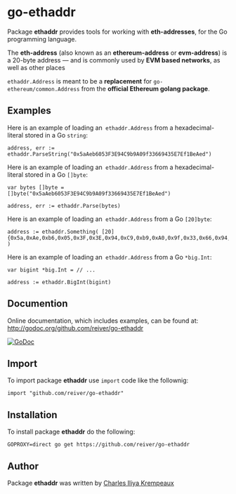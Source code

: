 # go-ethaddr

Package **ethaddr** provides tools for working with **eth-addresses**, for the Go programming language.

The **eth-address** (also known as an **ethereum-address** or **evm-address**) is a 20-byte address — and is commonly used by **EVM based networks**, as well as other places

`ethaddr.Address` is meant to be a **replacement** for `go-ethereum/common.Address` from the **official Ethereum golang package**.

## Examples

Here is an example of loading an` ethaddr.Address` from a hexadecimal-literal stored in a Go `string`:

```golang
address, err := ethaddr.ParseString("0x5aAeb6053F3E94C9b9A09f33669435E7Ef1BeAed")
```

Here is an example of loading an` ethaddr.Address` from a hexadecimal-literal stored in a Go `[]byte`:

```golang
var bytes []byte = []byte("0x5aAeb6053F3E94C9b9A09f33669435E7Ef1BeAed")

address, err := ethaddr.Parse(bytes)
```

Here is an example of loading an` ethaddr.Address` from a Go `[20]byte`:

```golang
address := ethaddr.Something( [20]{0x5a,0xAe,0xb6,0x05,0x3F,0x3E,0x94,0xC9,0xb9,0xA0,0x9f,0x33,0x66,0x94,0x35,0xE7,0xEf,0x1B,0xeA,0xed} )
```

Here is an example of loading an` ethaddr.Address` from a Go `*big.Int`:

```golang
var bigint *big.Int = // ...

address := ethaddr.BigInt(bigint)
```

## Documention

Online documentation, which includes examples, can be found at: http://godoc.org/github.com/reiver/go-ethaddr

[![GoDoc](https://godoc.org/github.com/reiver/go-ethaddr?status.svg)](https://godoc.org/github.com/reiver/go-ethaddr)

## Import

To import package **ethaddr** use `import` code like the follownig:
```
import "github.com/reiver/go-ethaddr"
```

## Installation

To install package **ethaddr** do the following:
```
GOPROXY=direct go get https://github.com/reiver/go-ethaddr
```

## Author

Package **ethaddr** was written by [Charles Iliya Krempeaux](http://reiver.link)
